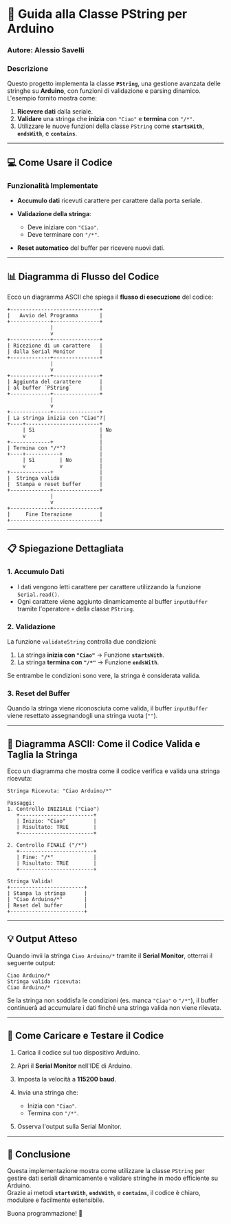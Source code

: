 
# 📜 **Guida alla Classe PString per Arduino**

### Autore: Alessio Savelli  
### Descrizione  
Questo progetto implementa la classe **`PString`**, una gestione avanzata delle stringhe su **Arduino**, con funzioni di validazione e parsing dinamico.  
L'esempio fornito mostra come:
1. **Ricevere dati** dalla seriale.
2. **Validare** una stringa che **inizia** con `"Ciao"` e **termina** con `"/*"`.
3. Utilizzare le nuove funzioni della classe `PString` come **`startsWith`**, **`endsWith`**, e **`contains`**.

---

## 💻 **Come Usare il Codice**

### **Funzionalità Implementate**
- **Accumulo dati** ricevuti carattere per carattere dalla porta seriale.
- **Validazione della stringa**:  
   - Deve iniziare con `"Ciao"`.  
   - Deve terminare con `"/*"`.  

- **Reset automatico** del buffer per ricevere nuovi dati.

---

## 📊 **Diagramma di Flusso del Codice**

Ecco un diagramma ASCII che spiega il **flusso di esecuzione** del codice:

```ascii
+-----------------------------+
|   Avvio del Programma       |
+-------------+---------------+
              |
              v
+-------------+---------------+
| Ricezione di un carattere   |
| dalla Serial Monitor        |
+-------------+---------------+
              |
              v
+-------------+---------------+
| Aggiunta del carattere      |
| al buffer `PString`         |
+-------------+---------------+
              |
              v
+-------------+---------------+
| La stringa inizia con "Ciao"?|
+----+------------------------+
     | Sì                     | No
     v                        |
+-------------+               |
| Termina con "/*"?           |
+----+-----------+            |
     | Sì        | No         |
     v           v            |
+-------------+               |
|  Stringa valida             |
|  Stampa e reset buffer      |
+-------------+---------------+
              |
              v
+-------------+---------------+
|     Fine Iterazione         |
+-----------------------------+
```

---

## 📋 **Spiegazione Dettagliata**

### **1. Accumulo Dati**
- I dati vengono letti carattere per carattere utilizzando la funzione `Serial.read()`.
- Ogni carattere viene aggiunto dinamicamente al buffer `inputBuffer` tramite l'operatore `+` della classe `PString`.

### **2. Validazione**
La funzione `validateString` controlla due condizioni:
1. La stringa **inizia con `"Ciao"`** → Funzione **`startsWith`**.
2. La stringa **termina con `"/*"`** → Funzione **`endsWith`**.

Se entrambe le condizioni sono vere, la stringa è considerata valida.

### **3. Reset del Buffer**
Quando la stringa viene riconosciuta come valida, il buffer `inputBuffer` viene resettato assegnandogli una stringa vuota (`""`).

---

## 🔎 **Diagramma ASCII: Come il Codice Valida e Taglia la Stringa**

Ecco un diagramma che mostra come il codice verifica e valida una stringa ricevuta:

```ascii
Stringa Ricevuta: "Ciao Arduino/*"

Passaggi:
1. Controllo INIZIALE ("Ciao")
   +------------------------+
   | Inizio: "Ciao"         |
   | Risultato: TRUE        |
   +------------------------+

2. Controllo FINALE ("/*")
   +------------------------+
   | Fine: "/*"             |
   | Risultato: TRUE        |
   +------------------------+

Stringa Valida!
+------------------------+
| Stampa la stringa      |
| "Ciao Arduino/*"       |
| Reset del buffer       |
+------------------------+
```

---

## 💡 **Output Atteso**

Quando invii la stringa `Ciao Arduino/*` tramite il **Serial Monitor**, otterrai il seguente output:

```
Ciao Arduino/*
Stringa valida ricevuta:
Ciao Arduino/*
```

Se la stringa non soddisfa le condizioni (es. manca `"Ciao"` o `"/*"`), il buffer continuerà ad accumulare i dati finché una stringa valida non viene rilevata.

---

## 🔧 **Come Caricare e Testare il Codice**
1. Carica il codice sul tuo dispositivo Arduino.
2. Apri il **Serial Monitor** nell'IDE di Arduino.
3. Imposta la velocità a **115200 baud**.
4. Invia una stringa che:
   - Inizia con `"Ciao"`.
   - Termina con `"/*"`.

5. Osserva l'output sulla Serial Monitor.

---

## 🎯 **Conclusione**
Questa implementazione mostra come utilizzare la classe `PString` per gestire dati seriali dinamicamente e validare stringhe in modo efficiente su Arduino.  
Grazie ai metodi **`startsWith`**, **`endsWith`**, e **`contains`**, il codice è chiaro, modulare e facilmente estensibile.

Buona programmazione! 🚀
